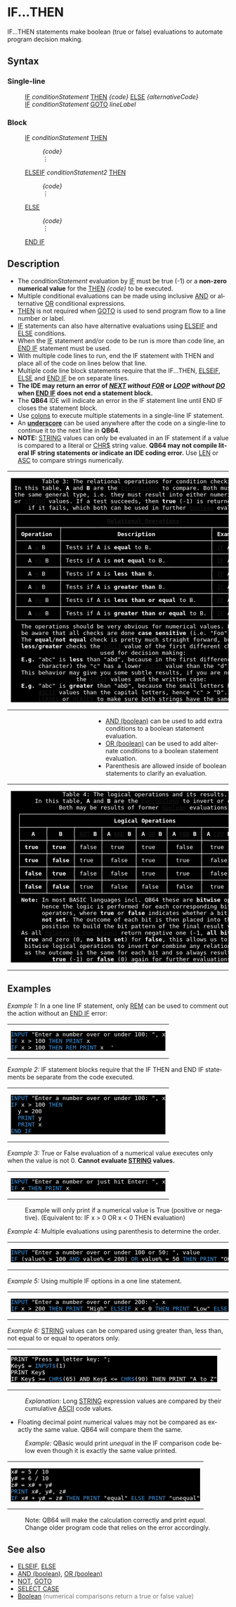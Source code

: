 <style>pre.codeide, pre.outputfixed, .outputcrt0 { background-color: #000 !important; color: #FFF !important; }</style><!DOCTYPE html>
<html class="client-nojs" dir="ltr" lang="en">
<head>
<title>IF...THEN - QB64 Phoenix Edition Wiki</title>
</head>
<body class="mediawiki ltr sitedir-ltr mw-hide-empty-elt ns-0 ns-subject page-IF_THEN rootpage-IF_THEN skin-vector action-view skin-vector-legacy vector-feature-language-in-header-enabled vector-feature-language-in-main-page-header-disabled vector-feature-language-alert-in-sidebar-disabled vector-feature-sticky-header-disabled vector-feature-sticky-header-edit-disabled vector-feature-table-of-contents-disabled vector-feature-visual-enhancement-next-disabled">
<div class="mw-body" id="content" role="main">
<a id="top"></a>
<h1 class="firstHeading mw-first-heading" id="firstHeading"><span class="mw-page-title-main">IF...THEN</span></h1>
<div class="vector-body" id="bodyContent">
<div class="mw-body-content mw-content-ltr" dir="ltr" id="mw-content-text" lang="en"><div class="mw-parser-output"><p><a class="mw-selflink selflink">IF...THEN</a> statements make boolean (true or false) evaluations to automate program decision making.
</p>
<h2><span class="mw-headline" id="Syntax">Syntax</span></h2>
<h3><span class="mw-headline" id="Single-line">Single-line</span></h3>
<dl><dd><a class="mw-redirect" href="IF" title="IF">IF</a> <i>conditionStatement</i> <a href="THEN" title="THEN">THEN</a> <i>{code}</i> <a href="ELSE" title="ELSE">ELSE</a> <i>{alternativeCode}</i></dd>
<dd><a class="mw-redirect" href="IF" title="IF">IF</a> <i>conditionStatement</i> <a href="GOTO" title="GOTO">GOTO</a> <i>lineLabel</i></dd></dl>
<h3><span class="mw-headline" id="Block">Block</span></h3>
<dl><dd><a class="mw-redirect" href="IF" title="IF">IF</a> <i>conditionStatement</i> <a href="THEN" title="THEN">THEN</a>
<dl><dd><i>{code}</i></dd>
<dd>⋮</dd></dl></dd>
<dd><a href="ELSEIF" title="ELSEIF">ELSEIF</a> <i>conditionStatement2</i> <a href="THEN" title="THEN">THEN</a>
<dl><dd><i>{code}</i></dd>
<dd>⋮</dd></dl></dd>
<dd><a href="ELSE" title="ELSE">ELSE</a>
<dl><dd><i>{code}</i></dd>
<dd>⋮</dd></dl></dd>
<dd><a class="mw-redirect" href="END_IF" title="END IF">END IF</a></dd></dl>
<p>
</p>
<h2><span class="mw-headline" id="Description">Description</span></h2>
<ul><li>The <i>conditionStatement</i> evaluation by <a class="mw-redirect" href="IF" title="IF">IF</a> must be true (-1) or a <b>non-zero numerical value</b> for the <a href="THEN" title="THEN">THEN</a> <i>{code}</i> to be executed.</li>
<li>Multiple conditional evaluations can be made using inclusive <a href="AND_(boolean)" title="AND (boolean)">AND</a> or alternative <a href="OR_(boolean)" title="OR (boolean)">OR</a> conditional expressions.</li>
<li><a href="THEN" title="THEN">THEN</a> is not required when <a href="GOTO" title="GOTO">GOTO</a> is used to send program flow to a line number or label.</li>
<li><a class="mw-redirect" href="IF" title="IF">IF</a> statements can also have alternative evaluations using <a href="ELSEIF" title="ELSEIF">ELSEIF</a> and <a href="ELSE" title="ELSE">ELSE</a> conditions.</li>
<li>When the <a class="mw-redirect" href="IF" title="IF">IF</a> statement and/or code to be run is more than code line, an <a class="mw-redirect" href="END_IF" title="END IF">END IF</a> statement must be used.</li>
<li>With multiple code lines to run, end the IF statement with THEN and place all of the code on lines below that line.</li>
<li>Multiple code line block statements require that the <a class="mw-selflink selflink">IF...THEN</a>, <a href="ELSEIF" title="ELSEIF">ELSEIF</a>, <a href="ELSE" title="ELSE">ELSE</a> and <a class="mw-redirect" href="END_IF" title="END IF">END IF</a> be on separate lines.</li>
<li><b>The IDE may return an error of <i><a href="NEXT" title="NEXT">NEXT</a> without <a href="FOR" title="FOR">FOR</a></i> or <i><a href="LOOP" title="LOOP">LOOP</a> without <a href="DO...LOOP" title="DO...LOOP">DO</a></i> when <a class="mw-redirect" href="END_IF" title="END IF">END IF</a> does not end a statement block.</b></li>
<li>The <b>QB64</b> IDE will indicate an error in the IF statement line until END IF closes the statement block.</li>
<li>Use <a href="Colon" title="Colon">colons</a> to execute multiple statements in a single-line IF statement.</li>
<li>An <b><a href="Underscore" title="Underscore">underscore</a></b> can be used anywhere after the code on a single-line to continue it to the next line in <b>QB64</b>.</li>
<li><b>NOTE:</b> <a href="STRING" title="STRING">STRING</a> values can only be evaluated in an IF statement if a value is compared to a literal or <a href="CHR$" title="CHR$">CHR$</a> string value. <b>QB64 may not compile literal IF string statements or indicate an IDE coding error.</b> Use <a href="LEN" title="LEN">LEN</a> or <a href="ASC_(function)" title="ASC (function)">ASC</a> to compare strings numerically.</li></ul>
<p>
</p>
<table cellpadding="5px" width="100%">
<tbody><tr>
<td><pre class="outputfixed">         Table 3: The relational operations for condition checking.
 In this table, <b>A</b> and <b>B</b> are the <a href="Expression" title="Expression">Expressions</a> to compare. Both must represent
 the same general type, i.e. they must result into either numerical values
 or <a href="STRING" title="STRING">STRING</a> values. If a test succeeds, then <b>true</b> (-1) is returned, <b>false</b> (0)
     if it fails, which both can be used in further <a href="Boolean" title="Boolean">Boolean</a> evaluations.
 ┌─────────────────────────────────────────────────────────────────────────┐
 │                          <b><a href="Relational_Operations" title="Relational Operations">Relational Operations</a></b>                          │
 ├────────────┬───────────────────────────────────────────┬────────────────┤
 │ <b>Operation</b>  │                <b>Description</b>                │ <b>Example usage</b>  │
 ├────────────┼───────────────────────────────────────────┼────────────────┤
 │   A <a href="Equal" title="Equal">=</a> B    │ Tests if A is <b>equal</b> to B.                 │ <a class="mw-redirect" href="IF" title="IF">IF</a> A <a href="Equal" title="Equal">=</a> B <a href="THEN" title="THEN">THEN</a>  │
 ├────────────┼───────────────────────────────────────────┼────────────────┤
 │   A <a href="Not_Equal" title="Not Equal">&lt;&gt;</a> B   │ Tests if A is <b>not equal</b> to B.             │ <a class="mw-redirect" href="IF" title="IF">IF</a> A <a href="Not_Equal" title="Not Equal">&lt;&gt;</a> B <a href="THEN" title="THEN">THEN</a> │
 ├────────────┼───────────────────────────────────────────┼────────────────┤
 │   A <a href="Less_Than" title="Less Than">&lt;</a> B    │ Tests if A is <b>less than</b> B.                │ <a class="mw-redirect" href="IF" title="IF">IF</a> A <a href="Less_Than" title="Less Than">&lt;</a> B <a href="THEN" title="THEN">THEN</a>  │
 ├────────────┼───────────────────────────────────────────┼────────────────┤
 │   A <a href="Greater_Than" title="Greater Than">&gt;</a> B    │ Tests if A is <b>greater than</b> B.             │ <a class="mw-redirect" href="IF" title="IF">IF</a> A <a href="Greater_Than" title="Greater Than">&gt;</a> B <a href="THEN" title="THEN">THEN</a>  │
 ├────────────┼───────────────────────────────────────────┼────────────────┤
 │   A <a href="Less_Than_Or_Equal" title="Less Than Or Equal">&lt;=</a> B   │ Tests if A is <b>less than or equal</b> to B.    │ <a class="mw-redirect" href="IF" title="IF">IF</a> A <a href="Less_Than_Or_Equal" title="Less Than Or Equal">&lt;=</a> B <a href="THEN" title="THEN">THEN</a> │
 ├────────────┼───────────────────────────────────────────┼────────────────┤
 │   A <a href="Greater_Than_Or_Equal" title="Greater Than Or Equal">&gt;=</a> B   │ Tests if A is <b>greater than or equal</b> to B. │ <a class="mw-redirect" href="IF" title="IF">IF</a> A <a href="Greater_Than_Or_Equal" title="Greater Than Or Equal">&gt;=</a> B <a href="THEN" title="THEN">THEN</a> │
 └────────────┴───────────────────────────────────────────┴────────────────┘
   The operations should be very obvious for numerical values. For strings
   be aware that all checks are done <b>case sensitive</b> (i.e. "Foo" &lt;&gt; "foo").
   The <b>equal</b>/<b>not equal</b> check is pretty much straight forward, but for the
   <b>less</b>/<b>greater</b> checks the <a href="ASCII" title="ASCII">ASCII</a> value of the first different character is
                          used for decision making:
   <b>E.g.</b> "abc" is <b>less</b> than "abd", because in the first difference (the 3rd
        character) the "c" has a lower <a href="ASCII" title="ASCII">ASCII</a> value than the "d".
   This behavior may give you some subtle results, if you are not aware of
                   the <a href="ASCII" title="ASCII">ASCII</a> values and the written case:
   <b>E.g.</b> "abc" is <b>greater</b> than "abD", because the small letters have higher
        <a href="ASCII" title="ASCII">ASCII</a> values than the capital letters, hence "c" &gt; "D". You may use
        <a href="LCASE$" title="LCASE$">LCASE$</a> or <a href="UCASE$" title="UCASE$">UCASE$</a> to make sure both strings have the same case.
</pre>
</td></tr></tbody></table>
<p>
</p>
<p>
</p>
<dl><dd><dl><dd><dl><dd><dl><dd><dl><dd><ul><li><a href="AND_(boolean)" title="AND (boolean)">AND (boolean)</a> can be used to add extra conditions to a boolean statement evaluation.</li>
<li><a href="OR_(boolean)" title="OR (boolean)">OR (boolean)</a> can be used to add alternate conditions to a boolean statement evaluation.</li>
<li>Parenthesis are allowed inside of boolean statements to clarify an evaluation.</li></ul></dd></dl></dd></dl></dd></dl></dd></dl></dd></dl>
<p>
</p>
<p>
</p>
<table cellpadding="5px" width="100%">
<tbody><tr>
<td><pre class="outputfixed">               Table 4: The logical operations and its results.
       In this table, <b>A</b> and <b>B</b> are the <a href="Expression" title="Expression">Expressions</a> to invert or combine.
              Both may be results of former <a href="Boolean" title="Boolean">Boolean</a> evaluations.
  ┌────────────────────────────────────────────────────────────────────────┐
  │                           <b>Logical Operations</b>                           │
  ├───────┬───────┬───────┬─────────┬────────┬─────────┬─────────┬─────────┤
  │   <b>A</b>   │   <b>B</b>   │ <a href="NOT" title="NOT">NOT</a> <b>B</b> │ <b>A</b> <a href="AND" title="AND">AND</a> <b>B</b> │ <b>A</b> <a href="OR" title="OR">OR</a> <b>B</b> │ <b>A</b> <a class="mw-redirect" href="XOR" title="XOR">XOR</a> <b>B</b> │ <b>A</b> <a href="EQV" title="EQV">EQV</a> <b>B</b> │ <b>A</b> <a href="IMP" title="IMP">IMP</a> <b>B</b> │
  ├───────┼───────┼───────┼─────────┼────────┼─────────┼─────────┼─────────┤
  │ <b>true</b>  │ <b>true</b>  │ false │  true   │ true   │  false  │  true   │  true   │
  ├───────┼───────┼───────┼─────────┼────────┼─────────┼─────────┼─────────┤
  │ <b>true</b>  │ <b>false</b> │ true  │  false  │ true   │  true   │  false  │  false  │
  ├───────┼───────┼───────┼─────────┼────────┼─────────┼─────────┼─────────┤
  │ <b>false</b> │ <b>true</b>  │ false │  false  │ true   │  true   │  false  │  true   │
  ├───────┼───────┼───────┼─────────┼────────┼─────────┼─────────┼─────────┤
  │ <b>false</b> │ <b>false</b> │ true  │  false  │ false  │  false  │  true   │  true   │
  └───────┴───────┴───────┴─────────┴────────┴─────────┴─────────┴─────────┘
   <b>Note:</b> In most BASIC languages incl. QB64 these are <b>bitwise</b> operations,
         hence the logic is performed for each corresponding bit in both
         operators, where <b>true</b> or <b>false</b> indicates whether a bit is <b>set</b> or
         <b>not set</b>. The outcome of each bit is then placed into the respective
         position to build the bit pattern of the final result value.
   As all <a href="Relational_Operations" title="Relational Operations">Relational Operations</a> return negative one (-1, <b>all bits set</b>) for
    <b>true</b> and zero (0, <b>no bits set</b>) for <b>false</b>, this allows us to use these
    bitwise logical operations to invert or combine any relational checks,
    as the outcome is the same for each bit and so always results into a
            <b>true</b> (-1) or <b>false</b> (0) again for further evaluations.
</pre>
</td></tr></tbody></table>
<p>
</p>
<h2><span class="mw-headline" id="Examples">Examples</span></h2>
<p><i>Example 1:</i> In a one line IF statement, only <a href="REM" title="REM">REM</a> can be used to comment out the action without an <a class="mw-redirect" href="END_IF" title="END IF">END IF</a> error:
</p>
<table cellpadding="15px" width="100%">
<tbody><tr>
<td><pre class="codeide"><a href="INPUT" title="INPUT"><span style="color:#4593D8;">INPUT</span></a> "Enter a number over or under 100: ", x
<a class="mw-selflink selflink"><span style="color:#4593D8;">IF</span></a> x &gt; 100 <a href="THEN" title="THEN"><span style="color:#4593D8;">THEN</span></a> <a href="PRINT" title="PRINT"><span style="color:#4593D8;">PRINT</span></a> x
<a class="mw-selflink selflink"><span style="color:#4593D8;">IF</span></a> x &gt; 100 <a href="THEN" title="THEN"><span style="color:#4593D8;">THEN</span></a> <a href="REM" title="REM"><span style="color:#4593D8;">REM</span></a> <a href="PRINT" title="PRINT"><span style="color:#4593D8;">PRINT</span></a> x <i> '</i>
</pre>
</td></tr></tbody></table>
<p>
<i>Example 2:</i> IF statement blocks require that the IF THEN and END IF statements be separate from the code executed.
</p>
<table cellpadding="15px" width="100%">
<tbody><tr>
<td><pre class="codeide"><a href="INPUT" title="INPUT"><span style="color:#4593D8;">INPUT</span></a> "Enter a number over or under 100: ", x
<a class="mw-selflink selflink"><span style="color:#4593D8;">IF</span></a> x &gt; 100 <a href="THEN" title="THEN"><span style="color:#4593D8;">THEN</span></a>
  y = 200
  <a href="PRINT" title="PRINT"><span style="color:#4593D8;">PRINT</span></a> y
  <a href="PRINT" title="PRINT"><span style="color:#4593D8;">PRINT</span></a> x
<a class="mw-redirect" href="END_IF" title="END IF"><span style="color:#4593D8;">END IF</span></a>
</pre>
</td></tr></tbody></table>
<p>
<i>Example 3:</i> True or False evaluation of a numerical value executes only when the value is not 0. <b>Cannot evaluate <a href="STRING" title="STRING">STRING</a> values.</b>
</p>
<table cellpadding="15px" width="100%">
<tbody><tr>
<td><pre class="codeide"><a href="INPUT" title="INPUT"><span style="color:#4593D8;">INPUT</span></a> "Enter a number or just hit Enter: ", x
<a class="mw-selflink selflink"><span style="color:#4593D8;">IF</span></a> x <a href="THEN" title="THEN"><span style="color:#4593D8;">THEN</span></a> <a href="PRINT" title="PRINT"><span style="color:#4593D8;">PRINT</span></a> x
</pre>
</td></tr></tbody></table>
<dl><dd>Example will only print if a numerical value is True (positive or negative). (Equivalent to: IF x &gt; 0 OR x &lt; 0 THEN evaluation)</dd></dl>
<p>
<i>Example 4:</i> Multiple evaluations using parenthesis to determine the order.
</p>
<table cellpadding="15px" width="100%">
<tbody><tr>
<td><pre class="codeide"><a href="INPUT" title="INPUT"><span style="color:#4593D8;">INPUT</span></a> "Enter a number over or under 100 or 50: ", value
<a class="mw-selflink selflink"><span style="color:#4593D8;">IF</span></a> (value% &gt; 100 <a href="AND_(boolean)" title="AND (boolean)"><span style="color:#4593D8;">AND</span></a> value% &lt; 200) <a href="OR_(boolean)" title="OR (boolean)"><span style="color:#4593D8;">OR</span></a> value% = 50 <a href="THEN" title="THEN"><span style="color:#4593D8;">THEN</span></a> <a href="PRINT" title="PRINT"><span style="color:#4593D8;">PRINT</span></a> "OK"
</pre>
</td></tr></tbody></table>
<p>
<i>Example 5:</i> Using multiple IF options in a one line statement.
</p>
<table cellpadding="15px" width="100%">
<tbody><tr>
<td><pre class="codeide"><a href="INPUT" title="INPUT"><span style="color:#4593D8;">INPUT</span></a> "Enter a number over or under 200: ", x
<a class="mw-selflink selflink"><span style="color:#4593D8;">IF</span></a> x &gt; 200 <a href="THEN" title="THEN"><span style="color:#4593D8;">THEN</span></a> <a href="PRINT" title="PRINT"><span style="color:#4593D8;">PRINT</span></a> "High" <span style="color:#4593D8;"><a href="ELSEIF" title="ELSEIF"><span style="color:#4593D8;">ELSEIF</span></a></span> x &lt; 0 <a href="THEN" title="THEN"><span style="color:#4593D8;">THEN</span></a> <a href="PRINT" title="PRINT"><span style="color:#4593D8;">PRINT</span></a> "Low" <span style="color:#4593D8;"><a href="ELSE" title="ELSE"><span style="color:#4593D8;">ELSE</span></a></span> <a href="PRINT" title="PRINT"><span style="color:#4593D8;">PRINT</span></a> "OK"
</pre>
</td></tr></tbody></table>
<p>
<i>Example 6:</i> <a href="STRING" title="STRING">STRING</a> values can be compared using greater than, less than, not equal to or equal to operators only.
</p>
<table cellpadding="15px" width="100%">
<tbody><tr>
<td><pre class="codeide">PRINT "Press a letter key: ";
Key$ = <a href="INPUT$" title="INPUT$"><span style="color:#4593D8;">INPUT$</span></a>(1)
PRINT Key$
IF Key$ &gt;= <a href="CHR$" title="CHR$"><span style="color:#4593D8;">CHR$</span></a>(65) AND Key$ &lt;= <a href="CHR$" title="CHR$"><span style="color:#4593D8;">CHR$</span></a>(90) THEN PRINT "A to Z"
</pre>
</td></tr></tbody></table>
<dl><dd><i>Explanation:</i> Long <a href="STRING" title="STRING">STRING</a> expression values are compared by their cumulative <a href="ASCII" title="ASCII">ASCII</a> code values.</dd></dl>
<p>
</p>
<ul><li>Floating decimal point numerical values may not be compared as exactly the same value. QB64 will compare them the same.</li></ul>
<dl><dd><i>Example:</i> QBasic would print <i>unequal</i> in the IF comparison code below even though it is exactly the same value printed.</dd></dl>
<table cellpadding="15px" width="100%">
<tbody><tr>
<td><pre class="codeide">x# = 5 / 10
y# = 6 / 10
z# = x# + y#
<a href="PRINT" title="PRINT"><span style="color:#4593D8;">PRINT</span></a> x#, y#, z#
<a class="mw-selflink selflink"><span style="color:#4593D8;">IF</span></a> x# + y# = z# <a href="THEN" title="THEN"><span style="color:#4593D8;">THEN</span></a> <a href="PRINT" title="PRINT"><span style="color:#4593D8;">PRINT</span></a> "equal" <a href="ELSE" title="ELSE"><span style="color:#4593D8;">ELSE</span></a> <a href="PRINT" title="PRINT"><span style="color:#4593D8;">PRINT</span></a> "unequal"
</pre>
</td></tr></tbody></table>
<dl><dd>Note: QB64 will make the calculation correctly and print <i>equal</i>. Change older program code that relies on the error accordingly.</dd></dl>
<p>
</p>
<h2><span class="mw-headline" id="See_also">See also</span></h2>
<ul><li><a href="ELSEIF" title="ELSEIF">ELSEIF</a>, <a href="ELSE" title="ELSE">ELSE</a></li>
<li><a href="AND_(boolean)" title="AND (boolean)">AND (boolean)</a>, <a href="OR_(boolean)" title="OR (boolean)">OR (boolean)</a></li>
<li><a href="NOT" title="NOT">NOT</a>, <a href="GOTO" title="GOTO">GOTO</a></li>
<li><a href="SELECT_CASE" title="SELECT CASE">SELECT CASE</a></li>
<li><a href="Boolean" title="Boolean">Boolean</a> <span style="color:#777777;">(numerical comparisons return a true or false value)</span></li></ul>
<p>
</p>
<!-- 
NewPP limit report
Cached time: 20240714180352
Cache expiry: 86400
Reduced expiry: false
Complications: [show‐toc]
CPU time usage: 0.083 seconds
Real time usage: 0.101 seconds
Preprocessor visited node count: 404/1000000
Post‐expand include size: 11681/2097152 bytes
Template argument size: 762/2097152 bytes
Highest expansion depth: 5/100
Expensive parser function count: 0/100
Unstrip recursion depth: 0/20
Unstrip post‐expand size: 0/5000000 bytes
-->
<!--
Transclusion expansion time report (%,ms,calls,template)
100.00%   52.122      1 -total
 18.59%    9.689      1 Template:RelationalOperationsPlugin
 10.46%    5.450     44 Template:Cl
  8.94%    4.661      1 Template:LogicalTruthPlugin
  8.08%    4.213      1 Template:PageDescription
  6.50%    3.388      1 Template:PageSyntax
  5.58%    2.908      5 Template:Parameter
  5.43%    2.830      7 Template:CodeStart
  5.42%    2.824      1 Template:PageSeeAlso
  5.26%    2.743      1 Template:PageExamples
-->
<!-- Saved in parser cache with key qb64pnix_mw19894-mwmb_:pcache:idhash:380-0!canonical and timestamp 20240714180352 and revision id 8134.
 -->
</div>
</div>
</div>
</div>
</body>
</html>